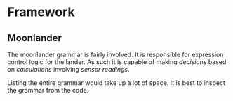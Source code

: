 # Framework

## Moonlander
The moonlander grammar is fairly involved. It is responsible for expression
control logic for the lander. As such it is capable of making _decisions_ based
on _calculations_ involving _sensor readings_.

Listing the entire grammar would take up a lot of space. It is best to inspect
the grammar from the code.

